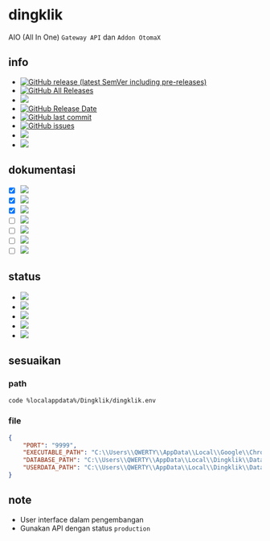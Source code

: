 # dingklik

AIO (All In One) `Gateway API` dan `Addon OtomaX`

## info

-   [![GitHub release (latest SemVer including pre-releases)](https://img.shields.io/github/v/release/ndiing/dingklik?include_prereleases)](https://github.com/ndiing/dingklik/releases/latest)
-   [![GitHub All Releases](https://img.shields.io/github/downloads/ndiing/dingklik/total)](https://github.com/ndiing/dingklik/releases/latest)
-   [![](https://img.shields.io/badge/readme-changelog-blue)](https://github.com/ndiing/dingklik/blob/main/CHANGELOG.md)
-   [![GitHub Release Date](https://img.shields.io/github/release-date/ndiing/dingklik)](https://github.com/ndiing/dingklik/releases/latest)
-   [![GitHub last commit](https://img.shields.io/github/last-commit/ndiing/dingklik)](https://github.com/ndiing/dingklik/releases/latest)
-   [![GitHub issues](https://img.shields.io/github/issues/ndiing/dingklik)](https://github.com/ndiing/dingklik/issues/new/choose)
-   [![](https://img.shields.io/badge/whatsapp-ndiing-green)](https://web.whatsapp.com/send?phone=6281935155404&text=)
-   [![](https://img.shields.io/badge/whatsapp-anis@winarno-green)](https://web.whatsapp.com/send?phone=6281556880910&text=)

## dokumentasi

-   [x] [![](https://img.shields.io/badge/dokumentasi-digiposaja@com.telkomsel.digiposaja@5.1.6-brightgreen)](https://github.com/ndiing/dingklik/blob/main/private/api/digiposaja/README.md)
-   [x] [![](https://img.shields.io/badge/dokumentasi-griyabayar@https://griyabayar.com@5.0.0-brightgreen)](https://github.com/ndiing/dingklik/blob/main/private/api/griyabayar/README.md)
-   [x] [![](https://img.shields.io/badge/dokumentasi-rita@com.hutchison.rita@1.2.9-brightgreen)](https://github.com/ndiing/dingklik/blob/main/private/api/rita/README.md)
-   [ ] [![](https://img.shields.io/badge/dokumentasi-sris@https://sris.smartfren.com@1.2.42-yellow)](https://github.com/ndiing/dingklik/blob/main/private/api/sris/README.md)
-   [ ] [![](https://img.shields.io/badge/dokumentasi-sidompul@com.toko.xl@2.2.5-blue)](https://github.com/ndiing/dingklik/blob/main/private/api/sidompul/README.md)
-   [ ] [![](https://img.shields.io/badge/dokumentasi-myim3@https://myim3.indosatooredoo.com@latest-blue)](https://github.com/ndiing/dingklik/blob/main/private/api/myim3/README.md)
-   [ ] [![](https://img.shields.io/badge/dokumentasi-whatsapp@https://web.whatsapp.com@2.2043.8-blue)](https://github.com/ndiing/dingklik/blob/main/private/api/whatsapp/README.md)

## status

-   [![](https://img.shields.io/badge/status-maintenance-red)](https://github.com/ndiing/dingklik/issues/new/choose)
-   [![](https://img.shields.io/badge/status-development-yellow)](https://github.com/ndiing/dingklik/issues/new/choose)
-   [![](https://img.shields.io/badge/status-production-brightgreen)](https://github.com/ndiing/dingklik/issues/new/choose)
-   [![](https://img.shields.io/badge/status-schedule-blue)](https://github.com/ndiing/dingklik/issues/new/choose)
-   [![](https://img.shields.io/badge/status-deprecated-lightgrey)](https://github.com/ndiing/dingklik/issues/new/choose)

## sesuaikan

### path

```bash
code %localappdata%/Dingklik/dingklik.env
```

### file

```json
{
    "PORT": "9999",
    "EXECUTABLE_PATH": "C:\\Users\\QWERTY\\AppData\\Local\\Google\\Chrome\\Application\\chrome.exe",
    "DATABASE_PATH": "C:\\Users\\QWERTY\\AppData\\Local\\Dingklik\\Database",
    "USERDATA_PATH": "C:\\Users\\QWERTY\\AppData\\Local\\Dingklik\\Data"
}
```

## note

-   User interface dalam pengembangan
-   Gunakan API dengan status `production`
